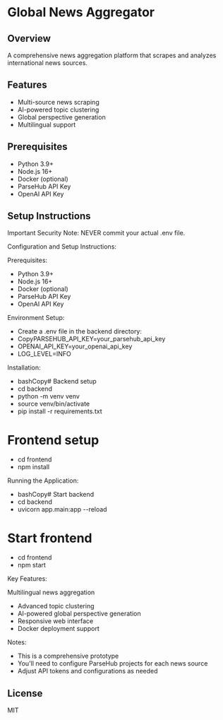 # Global News Aggregator

## Overview
A comprehensive news aggregation platform that scrapes and analyzes international news sources.

## Features
- Multi-source news scraping
- AI-powered topic clustering
- Global perspective generation
- Multilingual support

## Prerequisites
- Python 3.9+
- Node.js 16+
- Docker (optional)
- ParseHub API Key
- OpenAI API Key

## Setup Instructions
Important Security Note:
NEVER commit your actual .env file.

Configuration and Setup Instructions:

Prerequisites:

- Python 3.9+
- Node.js 16+
- Docker (optional)
- ParseHub API Key
- OpenAI API Key


Environment Setup:
- Create a .env file in the backend directory:
- CopyPARSEHUB_API_KEY=your_parsehub_api_key
- OPENAI_API_KEY=your_openai_api_key
- LOG_LEVEL=INFO

Installation:
- bashCopy# Backend setup
- cd backend
- python -m venv venv
- source venv/bin/activate
- pip install -r requirements.txt

# Frontend setup
- cd frontend
- npm install

Running the Application:
- bashCopy# Start backend
- cd backend
- uvicorn app.main:app --reload

# Start frontend
- cd frontend
- npm start


Key Features:

Multilingual news aggregation
- Advanced topic clustering
- AI-powered global perspective generation
- Responsive web interface
- Docker deployment support

Notes:

- This is a comprehensive prototype
- You'll need to configure ParseHub projects for each news source
- Adjust API tokens and configurations as needed

## License
MIT
